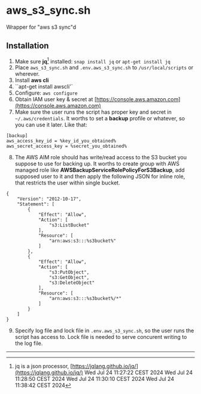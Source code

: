 # aws_s3_sync.sh

Wrapper for "aws s3 sync"d

## Installation

1. Make sure **jq**[^1] installed: `snap install jq` or `apt-get install jq`
2. Place `aws_s3_sync.sh` and `.env.aws_s3_sync.sh` to `/usr/local/scripts` or wherever.
3. Install **aws cli**
4. ``apt-get install awscli'`
5. Configure: `aws configure`
6. Obtain IAM user key & secret at [https://console.aws.amazon.com](https://console.aws.amazon.com)
7. Make sure the user runs the script has proper key and secret in `~/.aws/credentials`. It worths to set a **backup** profile or whatever, so you can use it later. Like that:

```
[backup]
aws_access_key_id = %key_id_you_obtained%
aws_secret_access_key = %secret_you_obtained%
```

8.  The AWS AIM role should has write/read access to the S3 bucket you suppose to use for backing up. It worths to create group with AWS managed role like **AWSBackupServiceRolePolicyForS3Backup**, add supposed user to it and then apply the following JSON for inline role, that restricts the user within single bucket.

```
{
	"Version": "2012-10-17",
	"Statement": [
		{
			"Effect": "Allow",
			"Action": [
				"s3:ListBucket"
			],
			"Resource": [
				"arn:aws:s3:::%s3bucket%"
			]
		},
		{
			"Effect": "Allow",
			"Action": [
				"s3:PutObject",
				"s3:GetObject",
				"s3:DeleteObject"
			],
			"Resource": [
				"arn:aws:s3:::%s3bucket%/*"
			]
		}
	]
}
```

9. Specify log file and lock file in `.env.aws_s3_sync.sh`, so the user runs the script has access to. Lock file is needed to serve concurent writing to the log file.

---

[^1]: jq is a json processor, [https://jqlang.github.io/jq/](https://jqlang.github.io/jq/)
Wed Jul 24 11:27:22 CEST 2024
Wed Jul 24 11:28:50 CEST 2024
Wed Jul 24 11:30:10 CEST 2024
Wed Jul 24 11:38:42 CEST 2024
